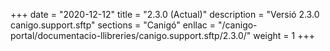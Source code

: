 +++
date        = "2020-12-12"
title       = "2.3.0 (Actual)"
description = "Versió 2.3.0 canigo.support.sftp"
sections    = "Canigó"
enllac		= "/canigo-portal/documentacio-llibreries/canigo.support.sftp/2.3.0/"
weight		= 1
+++
